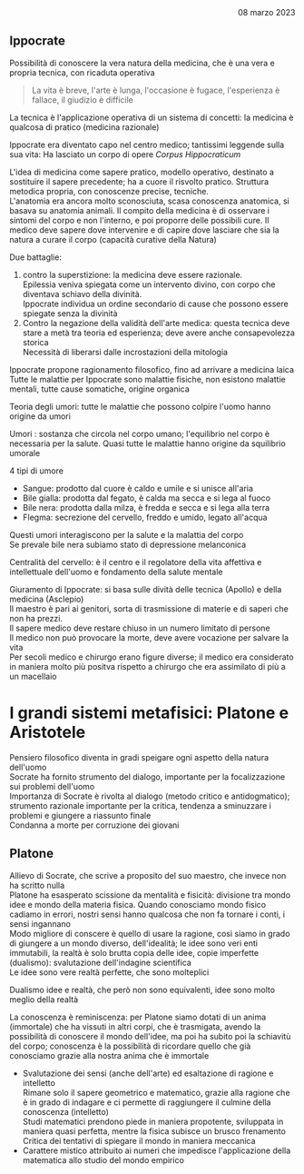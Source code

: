 <div style="text-align: right"> 08 marzo 2023 </div>

## Ippocrate 

Possibilità di conoscere la vera natura della medicina, che è una vera e propria tecnica, con ricaduta operativa    

> La vita è breve, l'arte è lunga, l'occasione è fugace, l'esperienza è fallace, il giudizio è difficile

La tecnica è l'applicazione operativa di un sistema di concetti: la medicina è qualcosa di pratico (medicina razionale)

Ippocrate era diventato capo nel centro medico; tantissimi leggende sulla sua vita: Ha lasciato un corpo di opere *Corpus Hippocraticum* 

L'idea di medicina come sapere pratico, modello operativo, destinato a sostituire il sapere precedente; ha a cuore il risvolto pratico. Struttura metodica propria, con conoscenze precise, tecniche.  
L'anatomia era ancora molto sconosciuta, scasa conoscenza anatomica, si basava su anatomia animali. Il compito della medicina è di osservare i sintomi del corpo e non l'interno, e poi proporre delle possibili cure. Il medico deve sapere dove intervenire e di capire dove lasciare che sia la natura a curare il corpo (capacità curative della Natura)

Due battaglie:

1. contro la superstizione: la medicina deve essere razionale.  
Epilessia veniva spiegata come un intervento divino, con corpo che diventava schiavo della divinità.   
Ippocrate individua un ordine secondario di cause che possono essere spiegate senza la divinità
1. Contro la negazione della validità dell'arte medica: questa tecnica deve stare a metà tra teoria ed esperienza; deve avere anche consapevolezza storica  
Necessità di liberarsi dalle incrostazioni della mitologia

Ippocrate propone ragionamento filosofico, fino ad arrivare a medicina laica  
Tutte le malattie per Ippocrate sono malattie fisiche, non esistono malattie mentali, tutte cause somatiche, origine organica

Teoria degli umori: tutte le malattie che possono colpire l'uomo hanno origine da umori

Umori
: sostanza che circola nel corpo umano; l'equilibrio nel corpo è necessaria per la salute. Quasi tutte le malattie hanno origine da squilibrio umorale

4 tipi di umore

- Sangue: prodotto dal cuore è caldo e umile e si unisce all'aria
- Bile gialla: prodotta dal fegato, è calda ma secca e si lega al fuoco
- Bile nera: prodotta dalla milza, è fredda e secca e si lega alla terra
- Flegma: secrezione del cervello, freddo e umido, legato all'acqua

Questi umori interagiscono per la salute e la malattia del corpo  
Se prevale bile nera subiamo stato di depressione melanconica

Centralità del cervello: è il centro e il regolatore della vita affettiva e intellettuale dell'uomo e fondamento della salute mentale

Giuramento di Ippocrate: si basa sulle dività delle tecnica (Apollo) e della medicina (Asclepio)  
Il maestro è pari ai genitori, sorta di trasmissione di materie e di saperi che non ha prezzi.  
Il sapere medico deve restare chiuso in un numero limitato di persone  
Il medico non può provocare la morte, deve avere vocazione per salvare la vita  
Per secoli medico e chirurgo erano figure diverse; il medico era considerato in maniera molto più positva rispetto a chirurgo che era assimilato di più a un macellaio

# I grandi sistemi metafisici: Platone e Aristotele

Pensiero filosofico diventa in gradi speigare ogni aspetto della natura dell'uomo  
Socrate ha fornito strumento del dialogo, importante per la focalizzazione sui problemi dell'uomo  
Importanza di Socrate è rivolta al dialogo (metodo critico e antidogmatico); strumento razionale importante per la critica, tendenza a sminuzzare i problemi e giungere a riassunto finale  
Condanna a morte per corruzione dei giovani

## Platone

Allievo di Socrate, che scrive a proposito del suo maestro, che invece non ha scritto nulla  
Platone ha esasperato scissione da mentalità e fisicità: divisione tra mondo idee e mondo della materia fisica. Quando conosciamo mondo fisico cadiamo in errori, nostri sensi hanno qualcosa che non fa tornare i conti, i sensi ingannano  
Modo migliore di conscere è quello di usare la ragione, così siamo in grado di giungere a un mondo diverso, dell'idealità; le idee sono veri enti immutabili, la realtà è solo brutta copia delle idee, copie imperfette (dualismo): svalutazione dell'indagine scientifica  
Le idee sono vere realtà perfette, che sono molteplici

Dualismo idee e realtà, che però non sono equivalenti, idee sono molto meglio della realtà 

La conoscenza è reminiscenza: per Platone siamo dotati di un anima (immortale) che ha vissuti in altri corpi, che è trasmigata, avendo la possibilità di conoscere il mondo dell'idee, ma poi ha subito poi la schiavitù del corpo; conoscenza è la possibilità di ricordare quello che già conosciamo grazie alla nostra anima che è immortale

- Svalutazione dei sensi (anche dell'arte) ed esaltazione di ragione e intelletto  
Rimane solo il sapere geometrico e matematico, grazie alla ragione che è in grado di indagare e ci permette di raggiungere il culmine della conoscenza (intelletto)  
Studi matematici prendono piede in maniera propotente, sviluppata in maniera quasi perfetta, mentre la fisica subisce un brusco frenamento  
Critica dei tentativi di spiegare il mondo in maniera meccanica
- Carattere mistico attribuito ai numeri che impedisce l'applicazione della matematica allo studio del mondo empirico
